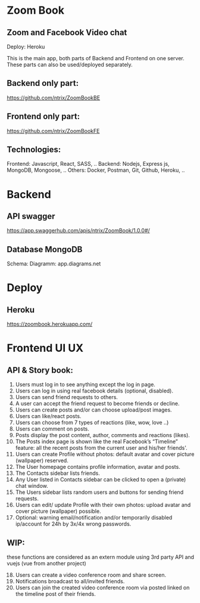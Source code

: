 # Zoom Book
## Zoom and Facebook Video chat

Deploy: Heroku

This is the main app, both parts of Backend and Frontend on one server.
These parts can also be used/deployed separately. 

## Backend only part:

https://github.com/ntrix/ZoomBookBE

## Frontend only part:

https://github.com/ntrix/ZoomBookFE

## Technologies:

Frontend: Javascript, React, SASS, ..
Backend: Nodejs, Express js, MongoDB, Mongoose, ..
Others: Docker, Postman, Git, Github, Heroku, ..

# Backend

## API swagger

https://app.swaggerhub.com/apis/ntrix/ZoomBook/1.0.0#/

## Database MongoDB

Schema: 
Diagramm: app.diagrams.net

# Deploy

## Heroku

https://zoombook.herokuapp.com/

# Frontend UI UX

## API & Story book:

1. Users must log in to see anything except the log in page.
2. Users can log in using real facebook details (optional, disabled).
3. Users can send friend requests to others.
4. A user can accept the friend request to become friends or decline.
5. Users can create posts and/or can choose upload/post images.
6. Users can like/react posts.
7. Users can choose from 7 types of reactions (like, wow, love ..)
8. Users can comment on posts.
9. Posts display the post content, author, comments and reactions (likes).
10. The Posts index page is shown like the real Facebook’s “Timeline” feature: all the recent posts from the current user and his/her friends'.
11. Users can create Profile without photos: default avatar and cover picture (wallpaper) reserved.
12. The User homepage contains profile information, avatar and posts.
13. The Contacts sidebar lists friends.
14. Any User listed in Contacts sidebar can be clicked to open a (private) chat window.
15. The Users sidebar lists random users and buttons for sending friend requests.
16. Users can edit/ update Profile with their own photos: upload avatar and cover picture (wallpaper) possible.
17. Optional: warning email/notification and/or temporarily disabled ip/account for 24h by 3x/4x wrong passwords.

## WIP:

these functions are considered as an extern module using 3rd party API and vuejs (vue from another project)

18. Users can create a video conference room and share screen.
19. Notifications broadcast to all/invited friends.
20. Users can join the created video conference room via posted linked on the timeline post of their friends.
